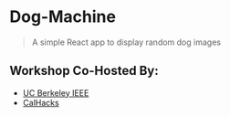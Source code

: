 # Dog-Machine
> A simple React app to display random dog images

## Workshop Co-Hosted By:
- [UC Berkeley IEEE](https://ieee.berkeley.edu)
- [CalHacks](https://calhacks.io)